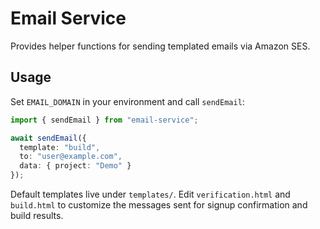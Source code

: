 # Email Service

Provides helper functions for sending templated emails via Amazon SES.

## Usage

Set `EMAIL_DOMAIN` in your environment and call `sendEmail`:

```ts
import { sendEmail } from "email-service";

await sendEmail({
  template: "build",
  to: "user@example.com",
  data: { project: "Demo" }
});
```

Default templates live under `templates/`. Edit `verification.html` and `build.html`
to customize the messages sent for signup confirmation and build results.
